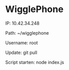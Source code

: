 WigglePhone
===========

IP: 10.42.34.248

Path: ~/wigglephone

Username: root

Update: git pull

Script starten: node index.js



